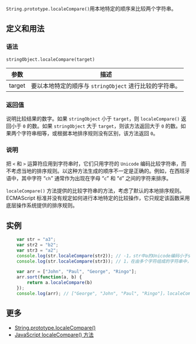 `String.prototype.localeCompare()`用本地特定的顺序来比较两个字符串。

## 定义和用法

### 语法

`stringObject.localeCompare(target)`

| 参数 | 描述 |
| --- | --- |
| target | 要以本地特定的顺序与 `stringObject` 进行比较的字符串。 |

### 返回值

说明比较结果的数字。如果 `stringObject` 小于 `target`，则 `localeCompare()` 返回小于 `0` 的数。如果 `stringObject` 大于 `target`，则该方法返回大于 `0` 的数。如果两个字符串相等，或根据本地排序规则没有区别，该方法返回 `0`。

### 说明

把 `<` 和 `>` 运算符应用到字符串时，它们只用字符的 `Unicode` 编码比较字符串，而不考虑当地的排序规则。以这种方法生成的顺序不一定是正确的。例如，在西班牙语中，其中字符 “`ch`” 通常作为出现在字母 “`c`” 和 “`d`” 之间的字符来排序。

`localeCompare()` 方法提供的比较字符串的方法，考虑了默认的本地排序规则。ECMAScript 标准并没有规定如何进行本地特定的比较操作，它只规定该函数采用底层操作系统提供的排序规则。

## 实例

```javascript
    var str = "a3";
    var str2 = "b2";
    var str3 = "a2";
    console.log(str.localeCompare(str2)); // -1，str中a的Unicode编码小于str2中b的Unicode编码，故返回-1
    console.log(str.localeCompare(str3)); // 1，在由多个字符组成的字符串中，如果第一个字符相同将比较第二的字符的Unicode编码。

    var arr = ["John", "Paul", "George", "Ringo"];
    arr.sort(function(a, b) {
        return a.localeCompare(b)
    });   
    console.log(arr); // ["George", "John", "Paul", "Ringo"]，localeCompare 可作为sort()的一个自定义排序方法，对数组经行排序。     
```

## 更多

*   [String.prototype.localeCompare()](https://developer.mozilla.org/zh-CN/docs/Web/JavaScript/Reference/Global_Objects/String/localeCompare)
*   [JavaScript localeCompare() 方法](http://www.w3school.com.cn/jsref/jsref_localeCompare.asp)